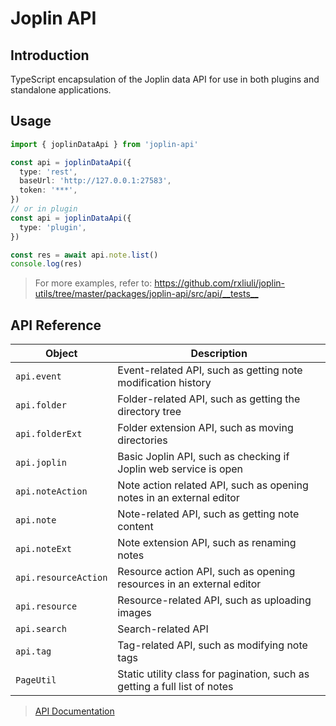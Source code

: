 # Joplin API

## Introduction

TypeScript encapsulation of the Joplin data API for use in both plugins and standalone applications.

## Usage

```ts
import { joplinDataApi } from 'joplin-api'

const api = joplinDataApi({
  type: 'rest',
  baseUrl: 'http://127.0.0.1:27583',
  token: '***',
})
// or in plugin
const api = joplinDataApi({
  type: 'plugin',
})

const res = await api.note.list()
console.log(res)
```

> For more examples, refer to: <https://github.com/rxliuli/joplin-utils/tree/master/packages/joplin-api/src/api/__tests__>

## API Reference

| Object               | Description                                                               |
| -------------------- | ------------------------------------------------------------------------- |
| `api.event`          | Event-related API, such as getting note modification history              |
| `api.folder`         | Folder-related API, such as getting the directory tree                    |
| `api.folderExt`      | Folder extension API, such as moving directories                          |
| `api.joplin`         | Basic Joplin API, such as checking if Joplin web service is open          |
| `api.noteAction`     | Note action related API, such as opening notes in an external editor      |
| `api.note`           | Note-related API, such as getting note content                            |
| `api.noteExt`        | Note extension API, such as renaming notes                                |
| `api.resourceAction` | Resource action API, such as opening resources in an external editor      |
| `api.resource`       | Resource-related API, such as uploading images                            |
| `api.search`         | Search-related API                                                        |
| `api.tag`            | Tag-related API, such as modifying note tags                              |
| `PageUtil`           | Static utility class for pagination, such as getting a full list of notes |

> [API Documentation](https://joplin-utils.rxliuli.com/api/joplin-api/)
